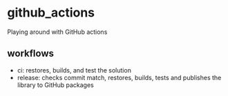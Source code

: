 # github_actions

Playing around with GitHub actions

## workflows

- ci: restores, builds, and test the solution
- release: checks commit match, restores, builds, tests and publishes the library to GitHub packages
